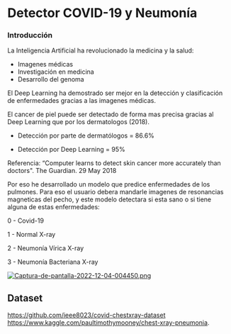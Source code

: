 # Detector COVID-19 y Neumonía

### Introducción
La Inteligencia Artificial ha revolucionado la medicina y la salud:

- Imagenes médicas
- Investigación en medicina
- Desarrollo del genoma

El Deep Learning ha demostrado ser mejor en la detección y clasificación de enfermedades gracias a las imagenes médicas.

El cancer de piel puede ser detectado de forma mas precisa gracias al Deep Learning que por los dermatologos (2018).

- Detección por parte de dermatólogos = 86.6%

- Detección por Deep Learning = 95%

Referencia: “Computer learns to detect skin cancer more accurately than doctors". The Guardian. 29 May 2018

Por eso he desarrollado un modelo que predice enfermedades de los pulmones. Para eso el usuario debera mandarle imagenes de resonancias magneticas del pecho, y este modelo detectara si esta sano o si tiene alguna de estas enfermedades:

0 - Covid-19

1 - Normal X-ray

2 - Neumonía Vírica X-ray

3 - Neumonía Bacteriana X-ray

[![Captura-de-pantalla-2022-12-04-004450.png](https://i.postimg.cc/nVP0QF4H/Captura-de-pantalla-2022-12-04-004450.png)](https://postimg.cc/K4tn6ypV)

## Dataset

https://github.com/ieee8023/covid-chestxray-dataset 
https://www.kaggle.com/paultimothymooney/chest-xray-pneumonia. 
